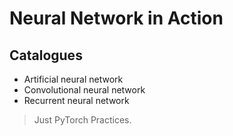 # Neural Network in Action

## Catalogues
  - Artificial neural network
  - Convolutional neural network
  - Recurrent neural network

> Just PyTorch Practices.
 